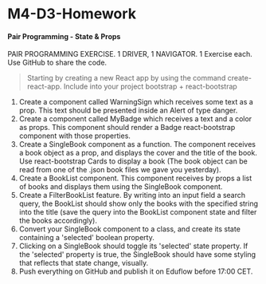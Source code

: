 # M4-D3-Homework

#### Pair Programming - State & Props
PAIR PROGRAMMING EXERCISE. 1 DRIVER, 1 NAVIGATOR.
1 Exercise each. Use GitHub to share the code.

> Starting by creating a new React app by using the command create-react-app.
Include into your project bootstrap + react-bootstrap
1. Create a component called WarningSign which receives some text as a prop. This text should be presented inside an Alert of type danger.
2. Create a component called MyBadge which receives a text and a color as props. This component should render a Badge react-bootstrap component with those properties.
3. Create a SingleBook component as a function. The component receives a book object as a prop, and displays the cover and the title of the book. Use react-bootstrap Cards to display a book (The book object can be read from one of the .json book files we gave you yesterday).
4. Create a BookList component. This component receives by props a list of books and displays them using the SingleBook component.
5. Create a FilterBookList feature. By writing into an input field a search query, the BookList should show only the books with the specified string into the title (save the query into the BookList component state and filter the books accordingly).
6. Convert your SingleBook component to a class, and create its state containing a 'selected' boolean property.
7. Clicking on a SingleBook should toggle its 'selected' state property. If the 'selected' property is true, the SingleBook should have some styling that reflects that state change, visually.
8. Push everything on GitHub and publish it on Eduflow before 17:00 CET.